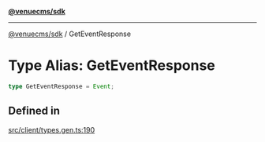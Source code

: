 [**@venuecms/sdk**](../README.md)

***

[@venuecms/sdk](../README.md) / GetEventResponse

# Type Alias: GetEventResponse

```ts
type GetEventResponse = Event;
```

## Defined in

[src/client/types.gen.ts:190](https://github.com/venuecms/sdk/blob/f129a52a8dada040e7d47cae058990c6423a868d/src/client/types.gen.ts#L190)
